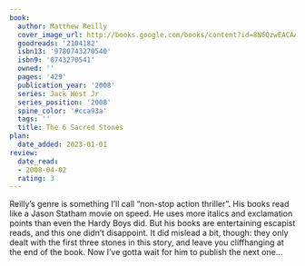 ```yaml
---
book:
  author: Matthew Reilly
  cover_image_url: http://books.google.com/books/content?id=8N6QzwEACAAJ&printsec=frontcover&img=1&zoom=1&source=gbs_api
  goodreads: '2104182'
  isbn13: '9780743270540'
  isbn9: '0743270541'
  owned: ''
  pages: '429'
  publication_year: '2008'
  series: Jack West Jr
  series_position: '2008'
  spine_color: '#cca93a'
  tags: ''
  title: The 6 Sacred Stones
plan:
  date_added: 2023-01-01
review:
  date_read:
  - 2008-04-02
  rating: 3
---
```

Reilly’s genre is something I’ll call “non-stop action thriller”. His books read like a Jason Statham movie on speed. He uses more italics and exclamation points than even the Hardy Boys did. But his books are entertaining escapist reads, and this one didn’t disappoint. It did mislead a bit, though: they only dealt with the first three stones in this story, and leave you cliffhanging at the end of the book. Now I’ve gotta wait for him to publish the next one…
